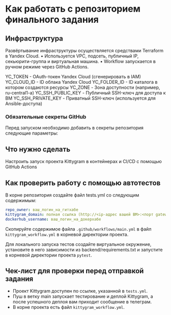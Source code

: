 #  Как работать с репозиторием финального задания

## Инфраструктура

Развёртывание инфраструктуры осуществляется средствами Terraform в Yandex Cloud.
	•	Используется VPC, подсеть, публичный IP, секьюрити-группа и виртуальная машина.
	•	Workflow запускается в ручном режиме через GitHub Actions.

YC_TOKEN - OAuth-токен Yandex Cloud (сгенерировать в IAM)
YC_CLOUD_ID - ID облака Yandex Cloud
YC_FOLDER_ID - ID каталога в котором создаются ресурсы
YC_ZONE - Зона доступности (например, ru-central1-a)
YC_SSH_PUBLIC_KEY - Публичный SSH-ключ для доступа к ВМ
YC_SSH_PRIVATE_KEY - Приватный SSH-ключ (используется для Ansible-доступа)

### Обязательные секреты GitHub

Перед запуском необходимо добавить в секреты репозитория следующие параметры:


## Что нужно сделать

Настроить запуск проекта Kittygram в контейнерах и CI/CD с помощью GitHub Actions

## Как проверить работу с помощью автотестов

В корне репозитория создайте файл tests.yml со следующим содержимым:
```yaml
repo_owner: ваш_логин_на_гитхабе
kittygram_domain: полная ссылка (http://<ip-адрес вашей ВМ>:<порт gateway>) на ваш проект Kittygram
dockerhub_username: ваш_логин_на_докерхабе
```

Скопируйте содержимое файла `.github/workflows/main.yml` в файл `kittygram_workflow.yml` в корневой директории проекта.

Для локального запуска тестов создайте виртуальное окружение, установите в него зависимости из backend/requirements.txt и запустите в корневой директории проекта `pytest`.

## Чек-лист для проверки перед отправкой задания

- Проект Kittygram доступен по ссылке, указанной в `tests.yml`.
- Пуш в ветку main запускает тестирование и деплой Kittygram, а после успешного деплоя вам приходит сообщение в телеграм.
- В корне проекта есть файл `kittygram_workflow.yml`.
